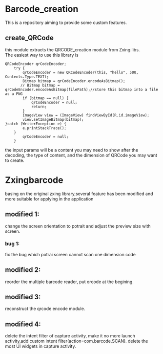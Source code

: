 # Barcode_creation
This is a repository aiming to provide some custom features.

## create_QRCode
this module extracts the QRCODE_creation module from Zxing libs.   
The easiest way to use this library is

    QRCodeEncoder qrCodeEncoder;
        try {
            qrCodeEncoder = new QRCodeEncoder(this, "hello", 500, Contents.Type.TEXT);
            Bitmap bitmap = qrCodeEncoder.encodeAsBitmap();
           // Bitmap bitmap = qrCodeEncoder.encodeAsBitmap(filePath);//store this bitmap into a file as a PNG
            if (bitmap == null) {
                qrCodeEncoder = null;
                return;
            }
            ImageView view = (ImageView) findViewById(R.id.imageView);
            view.setImageBitmap(bitmap);
    }catch (WriterException e) {
            e.printStackTrace();
        }
            qrCodeEncoder = null;
        }
the input params will be a content you may need to show after the decoding, the type of content, and the dimension of QRCode you may want to create.
# Zxingbarcode
basing on the original zxing library,several feature has been modified and more suitable for applying in the application
## modified 1:  
change the screen orientation to potrait and adjust the preview size with screen. 

### bug 1:
fix the bug which potrai screen cannot scan one dimension code

## modified 2:
reorder the multiple barcode reader, put orcode at the begining.

## modified 3:
reconstruct the qrcode encode module.

## modified 4:
delete the intent filter of capture activity, make it no more launch activity,add custom intent filter(action=com.barcode.SCAN).
delete the most UI widgets in capture activity.
